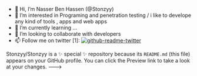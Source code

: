 - 👋 Hi, I’m Nasser Ben Hassen (@Stonzyy)
- 👀 I’m interested in Programing and penetration testing / i like to develope any kind of tools , apps and web apps
- 🌱 I’m currently learning ...
- 💞️ I’m looking to collaborate with developers 
- 📫 Follow  me on twitter [1]: [![github-readme-twitter](https://github-readme-twitter.gazf.vercel.app/api?id=r00t_nasser)](https://github.com/gazf/github-readme-twitter)


Stonzyy/Stonzyy is a ✨ special ✨ repository because its `README.md` (this file) appears on your GitHub profile.
You can click the Preview link to take a look at your changes.
--->
